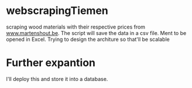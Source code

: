 # webscrapingTiemen
scraping wood materials with their respective prices from www.martenshout.be. The script will save the data in a csv file. Ment to be opened in Excel.
Trying to design the architure so that'll be scalable

# Further expantion

I'll deploy this and store it into a database.
